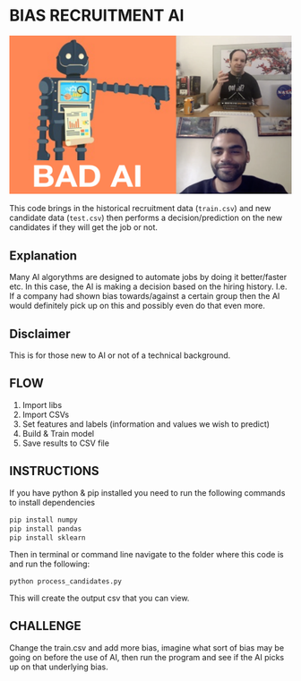 # BIAS RECRUITMENT AI  

![biasbot](images/bias.png)  

This code brings in the historical recruitment data (`train.csv`) and new candidate data (`test.csv`) then performs a decision/prediction on the new candidates if they will get the job or not. 

## Explanation 

Many AI algorythms are designed to automate jobs by doing it better/faster etc. In this case, the AI is making a decision based on the hiring history. I.e. If a company had shown bias towards/against a certain group then the AI would definitely pick up on this and possibly even do that even more. 

## Disclaimer

This is for those new to AI or not of a technical background.

## FLOW 

1. Import libs
2. Import CSVs
3. Set features and labels (information and values we wish to predict)
4. Build & Train model
5. Save results to CSV file 


## INSTRUCTIONS

If you have python & pip installed you need to run the following commands to install dependencies
```
pip install numpy
pip install pandas
pip install sklearn 
```  

  
Then in terminal or command line navigate to the folder where this code is and run the following: 
```
python process_candidates.py
```  
This will create the output csv that you can view. 

## CHALLENGE 

Change the train.csv and add more bias, imagine what sort of bias may be going on before the use of AI, then run the program and see if the AI picks up on that underlying bias. 